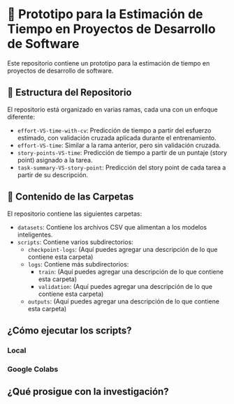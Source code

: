# 🤖 Prototipo para la Estimación de Tiempo en Proyectos de Desarrollo de Software

Este repositorio contiene un prototipo para la estimación de tiempo en proyectos de desarrollo de software.

## 🌲 Estructura del Repositorio

El repositorio está organizado en varias ramas, cada una con un enfoque diferente:

- `effort-VS-time-with-cv`: Predicción de tiempo a partir del esfuerzo estimado, con validación cruzada aplicada durante el entrenamiento.
- `effort-VS-time`: Similar a la rama anterior, pero sin validación cruzada.
- `story-points-VS-time`: Predicción de tiempo a partir de un puntaje (story point) asignado a la tarea.
- `task-summary-VS-story-point`: Predicción del story point de cada tarea a partir de su descripción.

## 📁 Contenido de las Carpetas

El repositorio contiene las siguientes carpetas:

- `datasets`: Contiene los archivos CSV que alimentan a los modelos inteligentes.
- `scripts`: Contiene varios subdirectorios:
  - `checkpoint-logs`: (Aquí puedes agregar una descripción de lo que contiene esta carpeta)
  - `logs`: Contiene más subdirectorios:
    - `train`: (Aquí puedes agregar una descripción de lo que contiene esta carpeta)
    - `validation`: (Aquí puedes agregar una descripción de lo que contiene esta carpeta)
  - `outputs`: (Aquí puedes agregar una descripción de lo que contiene esta carpeta)



## ¿Cómo ejecutar los scripts?

### Local

### Google Colabs

## ¿Qué prosigue con la investigación?
